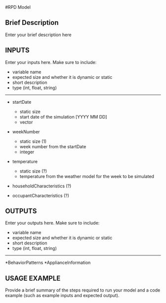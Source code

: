#RPD Model

## Brief Description
Enter your brief description here

## INPUTS
Enter your inputs here.  Make sure to include:

* variable name
* expected size and whether it is dynamic or static
* short description
* type (int, float, string)

---

* startDate 
  * static size
  * start date of the simulation [YYYY MM DD]
  * vector<integer>

* weekNumber 
  * static size (1)
  * week number from the startDate
  * integer

* temperature
  * static size (?)
  * temperature from the weather model for the week to be simulated

* householdCharacteristics (?)
* occupantCharacteristics (?)


## OUTPUTS
Enter your outputs here.  Make sure to include:
* variable name
* expected size and whether it is dynamic or static
* short description
* type (int, float, string)

---
*BehaviorPatterns
*ApplianceInformation

## USAGE EXAMPLE
Provide a brief summary of the steps required to run your model and a code example (such as example inputs and expected output).
